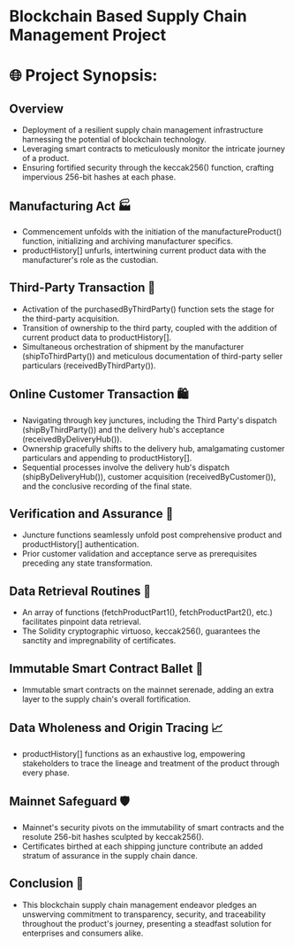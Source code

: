 # Blockchain Based Supply Chain Management Project 

# 🌐 Project Synopsis:
## Overview

- Deployment of a resilient supply chain management infrastructure harnessing the potential of blockchain technology.
- Leveraging smart contracts to meticulously monitor the intricate journey of a product.
- Ensuring fortified security through the keccak256() function, crafting impervious 256-bit hashes at each phase.

## Manufacturing Act 🏭

- Commencement unfolds with the initiation of the manufactureProduct() function, initializing and archiving manufacturer specifics.
- productHistory[] unfurls, intertwining current product data with the manufacturer's role as the custodian.

## Third-Party Transaction 🛒

- Activation of the purchasedByThirdParty() function sets the stage for the third-party acquisition.
- Transition of ownership to the third party, coupled with the addition of current product data to productHistory[].
- Simultaneous orchestration of shipment by the manufacturer (shipToThirdParty()) and meticulous documentation of third-party seller particulars (receivedByThirdParty()).

## Online Customer Transaction 🛍️

- Navigating through key junctures, including the Third Party's dispatch (shipByThirdParty()) and the delivery hub's acceptance (receivedByDeliveryHub()).
- Ownership gracefully shifts to the delivery hub, amalgamating customer particulars and appending to productHistory[].
- Sequential processes involve the delivery hub's dispatch (shipByDeliveryHub()), customer acquisition (receivedByCustomer()), and the conclusive recording of the final state.

## Verification and Assurance 🔐

- Juncture functions seamlessly unfold post comprehensive product and productHistory[] authentication.
- Prior customer validation and acceptance serve as prerequisites preceding any state transformation.

## Data Retrieval Routines 🔗

- An array of functions (fetchProductPart1(), fetchProductPart2(), etc.) facilitates pinpoint data retrieval.
- The Solidity cryptographic virtuoso, keccak256(), guarantees the sanctity and impregnability of certificates.

## Immutable Smart Contract Ballet 🚀

- Immutable smart contracts on the mainnet serenade, adding an extra layer to the supply chain's overall fortification.

## Data Wholeness and Origin Tracing 📈

- productHistory[] functions as an exhaustive log, empowering stakeholders to trace the lineage and treatment of the product through every phase.

## Mainnet Safeguard 🛡️

- Mainnet's security pivots on the immutability of smart contracts and the resolute 256-bit hashes sculpted by keccak256().
- Certificates birthed at each shipping juncture contribute an added stratum of assurance in the supply chain dance.

## Conclusion 🌟

- This blockchain supply chain management endeavor pledges an unswerving commitment to transparency, security, and traceability throughout the product's journey, presenting a steadfast solution for enterprises and consumers alike.
